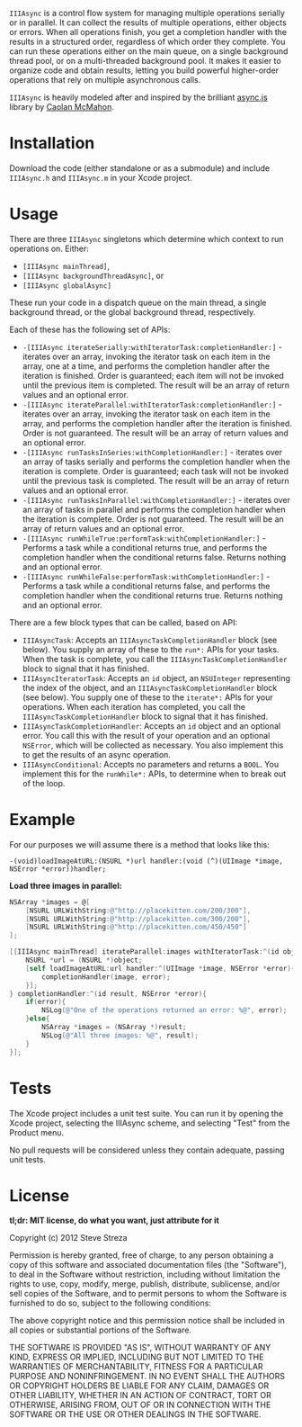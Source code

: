 `IIIAsync` is a control flow system for managing multiple operations serially or in parallel. It can collect the results of multiple operations, either objects or errors. When all operations finish, you get a completion handler with the results in a structured order, regardless of which order they complete. You can run these operations either on the main queue, on a single background thread pool, or on a multi-threaded background pool. It makes it easier to organize code and obtain results, letting you build powerful higher-order operations that rely on multiple asynchronous calls.

`IIIAsync` is heavily modeled after and inspired by the brilliant [async.js](https://github.com/caolan/async) library by [Caolan McMahon](https://github.com/caolan).

Installation
============

Download the code (either standalone or as a submodule) and include `IIIAsync.h` and `IIIAsync.m` in your Xcode project.

Usage
=====

There are three `IIIAsync` singletons which determine which context to run operations on. Either:

- `[IIIAsync mainThread]`,
- `[IIIAsync backgroundThreadAsync]`, or
- `[IIIAsync globalAsync]`

These run your code in a dispatch queue on the main thread, a single background thread, or the global background thread, respectively.

Each of these has the following set of APIs:

- `-[IIIAsync iterateSerially:withIteratorTask:completionHandler:]` - iterates over an array, invoking the iterator task on each item in the array, one at a time, and performs the completion handler after the iteration is finished. Order is guaranteed; each item will not be invoked until the previous item is completed. The result will be an array of return values and an optional error.
- `-[IIIAsync iterateParallel:withIteratorTask:completionHandler:]` - iterates over an array, invoking the iterator task on each item in the array, and performs the completion handler after the iteration is finished. Order is not guaranteed. The result will be an array of return values and an optional error.
- `-[IIIAsync runTasksInSeries:withCompletionHandler:]` - iterates over an array of tasks serially and performs the completion handler when the iteration is complete. Order is guaranteed; each task will not be invoked until the previous task is completed. The result will be an array of return values and an optional error.
- `-[IIIAsync runTasksInParallel:withCompletionHandler:]` - iterates over an array of tasks in parallel and performs the completion handler when the iteration is complete. Order is not guaranteed. The result will be an array of return values and an optional error.
- `-[IIIAsync runWhileTrue:performTask:withCompletionHandler:]` - Performs a task while a conditional returns true, and performs the completion handler when the conditional returns false. Returns nothing and an optional error.
- `-[IIIAsync runWhileFalse:performTask:withCompletionHandler:]` - Performs a task while a conditional returns false, and performs the completion handler when the conditional returns true. Returns nothing and an optional error.

There are a few block types that can be called, based on API:

- `IIIAsyncTask`: Accepts an `IIIAsyncTaskCompletionHandler` block (see below). You supply an array of these to the `run*:` APIs for your tasks. When the task is complete, you call the `IIIAsyncTaskCompletionHandler` block to signal that it has finished.
- `IIIAsyncIteratorTask`: Accepts an `id` object, an `NSUInteger` representing the index of the object, and an `IIIAsyncTaskCompletionHandler` block (see below). You supply one of these to the `iterate*:` APIs for your operations. When each iteration has completed, you call the `IIIAsyncTaskCompletionHandler` block to signal that it has finished.
- `IIIAsyncTaskCompletionHandler`: Accepts an `id` object and an optional error. You call this with the result of your operation and an optional `NSError`, which will be collected as necessary. You also implement this to get the results of an async operation.
- `IIIAsyncConditional`: Accepts no parameters and returns a `BOOL`. You implement this for the `runWhile*:` APIs, to determine when to break out of the loop.

Example
=======

For our purposes we will assume there is a method that looks like this:

`-(void)loadImageAtURL:(NSURL *)url handler:(void (^)(UIImage *image, NSError *error))handler;`

**Load three images in parallel:**

```objective-c
NSArray *images = @[
	[NSURL URLWithString:@"http://placekitten.com/200/300"],
	[NSURL URLWithString:@"http://placekitten.com/300/200"],
	[NSURL URLWithString:@"http://placekitten.com/450/450"]
];

[[IIIAsync mainThread] iterateParallel:images withIteratorTask:^(id object, NSUInteger index, IIIAsyncTaskCompletionHandler completionHandler){
	NSURL *url = (NSURL *)object;
	[self loadImageAtURL:url handler:^(UIImage *image, NSError *error){
		completionHandler(image, error);
	}];
} completionHandler:^(id result, NSError *error){
	if(error){
		NSLog(@"One of the operations returned an error: %@", error);
	}else{
		NSArray *images = (NSArray *)result;
		NSLog(@"All three images: %@", result);
	}
}];
```

Tests
=====

The Xcode project includes a unit test suite. You can run it by opening the Xcode project, selecting the IIIAsync scheme, and selecting "Test" from the Product menu.

No pull requests will be considered unless they contain adequate, passing unit tests.

License
=======

**tl;dr: MIT license, do what you want, just attribute for it**

Copyright (c) 2012 Steve Streza

Permission is hereby granted, free of charge, to any person obtaining a copy of this software and associated documentation files (the "Software"), to deal in the Software without restriction, including without limitation the rights to use, copy, modify, merge, publish, distribute, sublicense, and/or sell copies of the Software, and to permit persons to whom the Software is furnished to do so, subject to the following conditions:

The above copyright notice and this permission notice shall be included in all copies or substantial portions of the Software.

THE SOFTWARE IS PROVIDED "AS IS", WITHOUT WARRANTY OF ANY KIND, EXPRESS OR IMPLIED, INCLUDING BUT NOT LIMITED TO THE WARRANTIES OF MERCHANTABILITY, FITNESS FOR A PARTICULAR PURPOSE AND NONINFRINGEMENT. IN NO EVENT SHALL THE AUTHORS OR COPYRIGHT HOLDERS BE LIABLE FOR ANY CLAIM, DAMAGES OR OTHER LIABILITY, WHETHER IN AN ACTION OF CONTRACT, TORT OR OTHERWISE, ARISING FROM, OUT OF OR IN CONNECTION WITH THE SOFTWARE OR THE USE OR OTHER DEALINGS IN THE SOFTWARE.